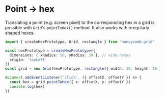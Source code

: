 # Point → hex

<!-- todo: link "irregularly shaped hexes" to page about hex dimensions -->
Translating a point (e.g. screen pixel) to the corresponding hex in a grid is possible with `Grid`'s `pointToHex()` method. It also works with irregularly shaped hexes.

```typescript
import { createHexPrototype, Grid, rectangle } from 'honeycomb-grid'

const hexPrototype = createHexPrototype({
  dimensions: { xRadius: 50, yRadius: 30 }, // wide hexes
  origin: 'topLeft'
})
const grid = new Grid(hexPrototype, rectangle({ width: 10, height: 10 }))

document.addEventListener('click', ({ offsetX, offsetY }) => {
  const hex = grid.pointToHex({ x: offsetX, y: offsetY })
  console.log(hex)
})
```
